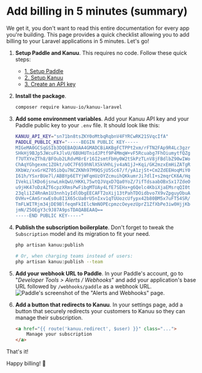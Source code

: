 # Add billing in 5 minutes (summary)

We get it, you don't want to read this entire documentation for every app you're building. This page provides a quick checklist allowing you to add billing to your Laravel applications in 5 minutes. Let's go!

1. **Setup Paddle and Kanuu**. This requires no code. Follow these quick steps:
    - [1. Setup Paddle](/getting-started/setup-paddle)
    - [2. Setup Kanuu](/getting-started/setup-kanuu)
    - [3. Create an API key](/getting-started/create-api-key)

1. **Install the package**.
    ```sh
    composer require kanuu-io/kanuu-laravel
    ```

1. **Add some environment variables**. Add your Kanuu API key and your Paddle public key to your `.env` file. It should look like this:
    ```sh
    KANUU_API_KEY="sn71bn8tsZKY0oMtbqRqbnV4FYRCwRK21SVqcIfA"
    PADDLE_PUBLIC_KEY="-----BEGIN PUBLIC KEY-----
    MIGeMA0GCSqGSIb3DQEBAQUAA4GMADCBiAKBgFCTPPt2xm/rFTN2FAp9R4Lc3gzr
    SHkHj9BJp5JWcuFkJlvU/6BUHUTnidJPtf9P4MmqW+vF5Rcuabg7FhOiumytfQZg
    f7UTXYeZTh8/BFOub2LRdvM8rEr16I2smtFbHy0W2tSkPzTLnV8jFBdlbZ90wIWo
    ChAqYGhgexmc1ZOkt/oOC7F659hNlXSkVHhLjv4aN1jJ+Kqi/GK2mzxEmHiZATgR
    XKbWz/xxGrHZ705ibQu7NCZKNh97M9QSjU5Sc67/f/yA1zjSt+Cm2ZdEEHoqMiY0
    I61h/YSxrBUe7l/ABBYp6ETYjWFqmUzOYZcmuihQKkumrJi7dlI+s2mqrCK6A/Hq
    IVekLilKDo6jsnwLmkQwU/HKKL75wtQJVqxD7Qa0YoZ/7ifTdsaabOBxSx17ZdeO
    u9jHK47oDzAZT6cpzXRmsPwFibgMTUAy4LfE7SEHx+g6Qelc4KbiXjaEMsrqQI0t
    23qli1Z4RnAm1U3nnh1yIdlObgEECAFT2oXij13tPahTDOidbvo7X9vZpguyObuA
    OVHv+CAmSrxwEs0u8I1X65cUa0rU5nIxv1qTUUozcUfypx42b80BM5x7uFT54SR/
    TmFLWITRjm34jDE9BlfeqmFkIElcNmNOPEcpmzcOeyezUprZ1ZfXbPe3iw0HjjKb
    jmN/Z5OEgY3c9J87A9psTDAQABEAAQ==
    -----END PUBLIC KEY-----"
    ```

1. **Publish the subscription boilerplate**. Don't forget to tweak the `Subscription` model and its migration to fit your need.
    ```sh
    php artisan kanuu:publish

    # Or, when charging teams instead of users:
    php artisan kanuu:publish --team
    ```

1. **Add your webhook URL to Paddle**. In your Paddle's account, go to "*Developer Tools > Alerts / Webhooks*" and add your application's base URL followed by `/webhooks/paddle` as a webhook URL.
    ![Paddle's screenshot of the "Alerts and Webhooks" page.](/paddle_webhooks.png)

1. **Add a button that redirects to Kanuu**. In your settings page, add a button that securely redirects your customers to Kanuu so they can manage their subscription.
    ```html
    <a href="{{ route('kanuu.redirect', $user) }}" class="...">
        Manage your subscription
    </a>
    ```

That's it!

Happy billing! 💸
